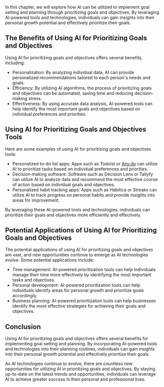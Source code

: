 
In this chapter, we will explore how AI can be utilized to implement goal setting and planning through prioritizing goals and objectives. By leveraging AI-powered tools and technologies, individuals can gain insights into their personal growth potential and effectively prioritize their goals.

The Benefits of Using AI for Prioritizing Goals and Objectives
--------------------------------------------------------------

Using AI for prioritizing goals and objectives offers several benefits, including:

* Personalization: By analyzing individual data, AI can provide personalized recommendations tailored to each person's needs and goals.
* Efficiency: By utilizing AI algorithms, the process of prioritizing goals and objectives can be automated, saving time and reducing decision-making stress.
* Effectiveness: By using accurate data analysis, AI-powered tools can help identify the most important goals and objectives based on individual preferences and priorities.

Using AI for Prioritizing Goals and Objectives Tools
----------------------------------------------------

Here are some examples of using AI for prioritizing goals and objectives tools:

* Personalized to-do list apps: Apps such as Todoist or [Any.do](http://Any.do) can utilize AI to prioritize tasks based on individual preferences and priorities.
* Decision-making software: Software such as Decision Lens or Tallyfy can utilize AI to analyze data and recommend the most effective course of action based on individual goals and objectives.
* Personalized habit tracking apps: Apps such as Habitica or Streaks can utilize AI to track progress on personal habits and provide insights into areas for improvement.

By leveraging these AI-powered tools and technologies, individuals can prioritize their goals and objectives more efficiently and effectively.

Potential Applications of Using AI for Prioritizing Goals and Objectives
------------------------------------------------------------------------

The potential applications of using AI for prioritizing goals and objectives are vast, and new opportunities continue to emerge as AI technologies evolve. Some potential applications include:

* Time management: AI-powered prioritization tools can help individuals manage their time more effectively by identifying the most important tasks and objectives.
* Personal development: AI-powered prioritization tools can help individuals identify areas for personal growth and prioritize goals accordingly.
* Business planning: AI-powered prioritization tools can help businesses identify the most effective strategies for achieving their goals and objectives.

Conclusion
----------

Using AI for prioritizing goals and objectives offers several benefits for implementing goal setting and planning. By incorporating AI-powered tools and technologies into their planning routines, individuals can gain insights into their personal growth potential and effectively prioritize their goals.

As AI technologies continue to evolve, there are countless new opportunities for utilizing AI in prioritizing goals and objectives. By staying up-to-date on the latest trends and opportunities, individuals can leverage AI to achieve greater success in their personal and professional lives.
